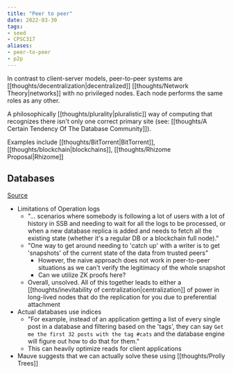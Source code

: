 ```yaml
---
title: "Peer to peer"
date: 2022-03-30
tags:
- seed
- CPSC317
aliases:
- peer-to-peer
- p2p
---
```


In contrast to client-server models, peer-to-peer systems are [[thoughts/decentralization|decentralized]] [[thoughts/Network Theory|networks]] with no privileged nodes. Each node performs the same roles as any other.

A philosophically [[thoughts/plurality|pluralistic]] way of computing that recognizes there isn't only one correct primary site (see: [[thoughts/A Certain Tendency Of The Database Community]]).

Examples include [[thoughts/BitTorrent|BitTorrent]], [[thoughts/blockchain|blockchains]], [[thoughts/Rhizome Proposal|Rhizome]]

## Databases
[Source](https://blog.mauve.moe/posts/peer-to-peer-databases)

- Limitations of Operation logs
	- "... scenarios where somebody is following a lot of users with a lot of history in SSB and needing to wait for all the logs to be processed, or when a new database replica is added and needs to fetch all the existing state (whether it's a regular DB or a blockchain full node)."
	- "One way to get around needing to 'catch up' with a writer is to get 'snapshots' of the current state of the data from trusted peers"
		- However, the naive approach does not work in peer-to-peer situations as we can't verify the legitimacy of the whole snapshot
		- Can we utilize ZK proofs here?
	- Overall, unsolved. All of this together leads to either a [[thoughts/inevitability of centralization|centralization]] of power in long-lived nodes that do the replication for you due to preferential attachment
- Actual databases use indices
	- "For example, instead of an application getting a list of every single post in a database and filtering based on the 'tags', they can say `Get me the first 32 posts with the tag #cats` and the database engine will figure out how to do that for them."
	- This can heavily optimize reads for client applications
- Mauve suggests that we can actually solve these using [[thoughts/Prolly Trees]]
